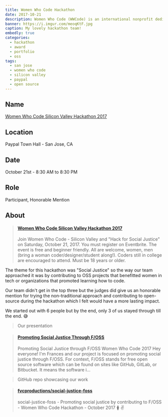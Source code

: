 ```yaml
---
title: Women Who Code Hackathon
date: 2017-10-21
description: Women Who Code (WWCode) is an international nonprofit dedicated to inspiring women to excel in technology careers.
banner: https://i.imgur.com/meoqKtF.jpg
caption: My lovely hackathon team!
embedly: true
categories:
  - hackathon
  - award
  - portfolio
  - oss
tags:
  - san jose
  - women who code
  - silicon valley
  - paypal
  - open source
---
```


## Name

[Women Who Code Silicon Valley Hackathon 2017](//www.eventbrite.com/e/women-who-code-silicon-valley-hackathon-2017-tickets-37983282019#)

## Location

Paypal Town Hall - San Jose, CA

## Date

October 21st - 8:30 AM to 8:30 PM

## Role

Participant, Honorable Mention

## About

<blockquote class="embedly-card"><h4><a href="https://www.eventbrite.com/e/women-who-code-silicon-valley-hackathon-2017-tickets-37983282019#">Women Who Code Silicon Valley Hackathon 2017</a></h4><p>Join Women Who Code - Silicon Valley and "Hack for Social Justice" on Saturday, October 21, 2017. You must register on Eventbrite. The event is free and beginner friendly. All are welcome, women, men (bring a woman coder/designer/student along!). Coders still in college are encouraged to attend. Must be 18 years or older.</p></blockquote>

The theme for this hackathon was "Social Justice" so the way our team approached it was by contributing to OSS projects that benefitted women in tech or organizations that promoted learning how to code.

Our team didn't get in the top three but the judges did give us an honorable mention for trying the non-traditional approach and contributing to open-source during the hackathon which I felt would have a more lasting impact.

We started out with 6 people but by the end, only 3 of us stayed through till the end. 😅️

> Our presentation

<blockquote class="embedly-card"><h4><a href="https://docs.google.com/presentation/d/e/2PACX-1vQbviHmDRcZ3eX1mw585warAYuKhhpHjJ1Leg789e-mZA4Dr7mT16HNazYXgoncW1G51qThaNbLfY1L/pub?slide=id.g35f391192_00">Promoting Social Justice Through F/OSS</a></h4><p>Promoting Social Justice through F/OSS Women Who Code 2017 Hey everyone! I'm Frances and our project is focused on promoting social justice through F/OSS. For context, F/OSS stands for free open source software which can be found on sites like GitHub, GitLab, or Bitbucket. It means the software i...</p></blockquote>

> GitHub repo showcasing our work

<blockquote class="embedly-card"><h4><a href="https://github.com/fvcproductions/social-justice-foss">fvcproductions/social-justice-foss</a></h4><p>social-justice-foss - Promoting social justice by contributing to F/OSS - Women Who Code Hackathon - October 2017 🚺 ✌️</p></blockquote>
